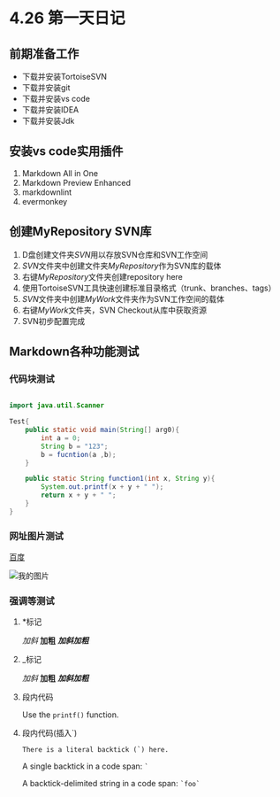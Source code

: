 # 4.26 第一天日记

## 前期准备工作

* 下载并安装TortoiseSVN
* 下载并安装git
* 下载并安装vs code
* 下载并安装IDEA
* 下载并安装Jdk

## 安装vs code实用插件

1. Markdown All in One
2. Markdown Preview Enhanced
3. markdownlint
4. evermonkey

## 创建MyRepository SVN库

1. D盘创建文件夹*SVN*用以存放SVN仓库和SVN工作空间
2. *SVN*文件夹中创建文件夹*MyRepository*作为SVN库的载体
3. 右键*MyRepository*文件夹创建repository here
4. 使用TortoiseSVN工具快速创建标准目录格式（trunk、branches、tags）
5. *SVN*文件夹中创建*MyWork*文件夹作为SVN工作空间的载体
6. 右键*MyWork*文件夹，SVN Checkout从库中获取资源
7. SVN初步配置完成

## Markdown各种功能测试

### 代码块测试

```java

import java.util.Scanner

Test{
    public static void main(String[] arg0){
        int a = 0;
        String b = "123";
        b = fucntion(a ,b);
    }

    public static String function1(int x, String y){
        System.out.printf(x + y + " ");
        return x + y + " ";
    }
}

```

### 网址图片测试

[百度](www.baidu.com)

![我的图片](https://raw.githubusercontent.com/chenkang084/notes/master/imgs/blogs/vscode-1.png)

### 强调等测试

1. *标记

    *加斜*  **加粗**  ***加斜加粗***

2. _标记

    _加斜_  __加粗__  ___加斜加粗___
3. 段内代码

    Use the `printf()` function.
4. 段内代码(插入`)

    ``There is a literal backtick (`) here.``

    A single backtick in a code span: `` ` ``

    A backtick-delimited string in a code span: `` `foo` ``